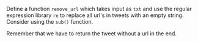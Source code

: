 Define a function `remove_url` which takes input as `txt` and use the regular expression library `re` to replace all url's in tweets with an empty string. Consider using the `sub()` function. 

Remember that we have to return the tweet without a url in the end. 
